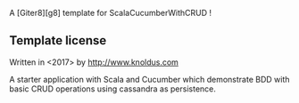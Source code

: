 A [Giter8][g8] template for ScalaCucumberWithCRUD !

Template license
----------------
Written in <2017> by <Knoldus Software LLP> <http://www.knoldus.com>

A starter application with Scala and Cucumber which demonstrate BDD with basic CRUD operations using cassandra as persistence.

